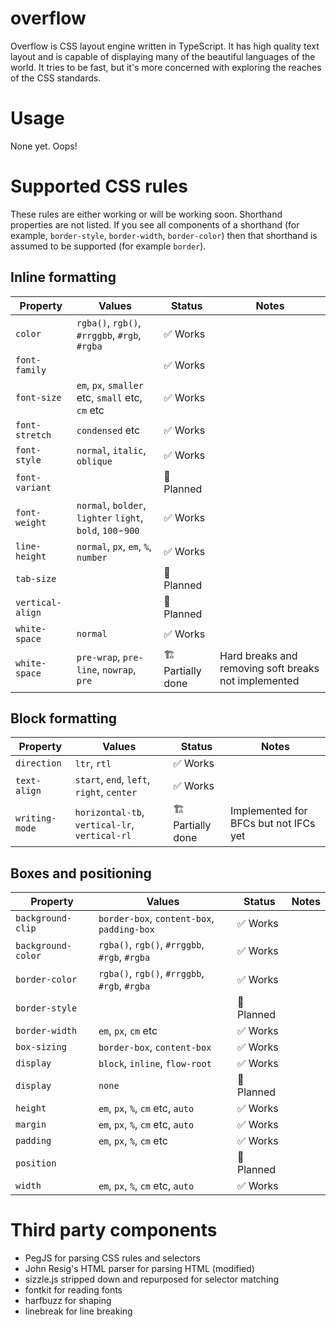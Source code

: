 # overflow

Overflow is CSS layout engine written in TypeScript. It has high quality text layout and is capable of displaying many of the beautiful languages of the world. It tries to be fast, but it's more concerned with exploring the reaches of the CSS standards.

# Usage

None yet. Oops!

# Supported CSS rules

These rules are either working or will be working soon. Shorthand properties are not listed. If you see all components of a shorthand (for example, `border-style`, `border-width`, `border-color`) then that shorthand is assumed to be supported (for example `border`).

## Inline formatting

| Property | Values | Status | Notes |
| -- | -- | -- | -- |
| `color` | `rgba()`, `rgb()`, `#rrggbb`, `#rgb`, `#rgba` | ✅ Works | |
| `font-family` |  | ✅ Works | |
| `font-size` | `em`, `px`, `smaller` etc, `small` etc, `cm` etc | ✅ Works | |
| `font-stretch` | `condensed` etc | ✅ Works | |
| `font-style` | `normal`, `italic`, `oblique` | ✅ Works | |
| `font-variant` | | 🚧 Planned | |
| `font-weight` | `normal`, `bolder`, `lighter` `light`, `bold`, `100`-`900` | ✅ Works | |
| `line-height` | `normal`, `px`, `em`, `%`, `number` | ✅ Works | |
| `tab-size` | | 🚧 Planned | |
| `vertical-align` | | 🚧 Planned | |
| `white-space` | `normal` | ✅ Works | |
| `white-space` | `pre-wrap`, `pre-line`, `nowrap`, `pre` | 🏗 Partially done | Hard breaks and removing soft breaks not implemented |

## Block formatting

| Property | Values | Status | Notes |
| -- | -- | -- | -- |
| `direction` | `ltr`, `rtl` | ✅ Works | |
| `text-align` | `start`, `end`, `left`, `right`, `center` | ✅ Works |  |
| `writing-mode` | `horizontal-tb`, `vertical-lr`, `vertical-rl` | 🏗 Partially done | Implemented for BFCs but not IFCs yet |

## Boxes and positioning

| Property | Values | Status | Notes |
| -- | -- | -- | -- |
| `background-clip` | `border-box`, `content-box`, `padding-box` | ✅ Works | |
| `background-color` | `rgba()`, `rgb()`, `#rrggbb`, `#rgb`, `#rgba` | ✅ Works | |
| `border-color` | `rgba()`, `rgb()`, `#rrggbb`, `#rgb`, `#rgba` | ✅ Works | |
| `border-style` | | 🚧 Planned | |
| `border-width` | `em`, `px`, `cm` etc | ✅ Works | |
| `box-sizing` | `border-box`, `content-box` | ✅ Works | |
| `display` | `block`, `inline`, `flow-root` | ✅ Works | |
| `display` | `none` | 🚧 Planned |  | |
| `height` | `em`, `px`, `%`, `cm` etc, `auto` | ✅ Works | |
| `margin` | `em`, `px`, `%`, `cm` etc, `auto` | ✅ Works | |
| `padding` | `em`, `px`, `%`, `cm` etc | ✅ Works | |
| `position` | | 🚧 Planned | |
| `width` | `em`, `px`, `%`, `cm` etc, `auto` | ✅ Works | |

# Third party components

* PegJS for parsing CSS rules and selectors
* John Resig's HTML parser for parsing HTML (modified)
* sizzle.js stripped down and repurposed for selector matching
* fontkit for reading fonts
* harfbuzz for shaping
* linebreak for line breaking
